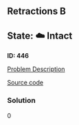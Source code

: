 ## Retractions B

## State: :cloud: **Intact**

**ID: 446**

[Problem Description](https://projecteuler.net/problem=446)

[Source code](main.cpp)

### Solution
0